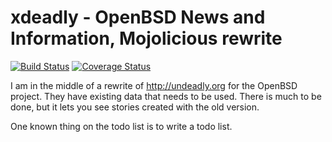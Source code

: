 # xdeadly - OpenBSD News and Information, Mojolicious rewrite

[![Build Status](https://travis-ci.org/afresh1/xdeadly.png?branch=master)](https://travis-ci.org/afresh1/xdeadly)
[![Coverage Status](https://coveralls.io/repos/afresh1/xdeadly/badge.png?branch=master)](https://coveralls.io/r/afresh1/xdeadly)

I am in the middle of a rewrite of http://undeadly.org for the OpenBSD
project.  They have existing data that needs to be used.  There is much to be
done, but it lets you see stories created with the old version.

One known thing on the todo list is to write a todo list.

